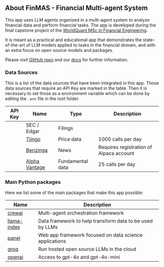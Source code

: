 ## About FinMAS - Financial Multi-agent System

This app uses LLM agents organized in a multi-agent system to analyze financial data
and perform financial tasks. The app is developed during the final capstone project of the
[WorldQuant MSc in Financial Engineering](https://www.wqu.edu/mscfe).

It is meant as a practical and educational app that demonstrates the state-of-the-art of LLM models applied
to tasks in the financial domain, and with an extra focus on open source models and packages.

Please visit [GitHub repo](https://github.com/ivarurdalen/finmas) and our [docs](https://ivarurdalen.github.io/finmas/) for further information.

### Data Sources

This is a list of the data sources that have been integrated in this app.
Those data sources that require an API Key are marked in the table.
Then it is necessary to set those as a environment variable which can
be done by editing the `.env` file in the root folder.

| API Key                           | Name                                                        | Type             | Description                             |
| --------------------------------- | ----------------------------------------------------------- | ---------------- | --------------------------------------- |
|                                   | SEC / Edgar                                                 | Filings          |                                         |
| <i class="fa-solid fa-check"></i> | [Tiingo](https://www.tiingo.com/documentation/end-of-day)   | Price data       | 1000 calls per day                      |
| <i class="fa-solid fa-check"></i> | [Benzinga](https://docs.alpaca.markets/reference/news-3)    | News             | Requires registration of Alpaca account |
| <i class="fa-solid fa-check"></i> | [Alpha Vantage](https://www.alphavantage.co/documentation/) | Fundamental data | 25 calls per day                        |

### Main Python packages

Here we list some of the main packages that make this app possible:

| Name                                                 | Description                                              |
| ---------------------------------------------------- | -------------------------------------------------------- |
| [crewai](https://docs.crewai.com/introduction)       | Multi-agent orchestration framework                      |
| [llama-index](https://docs.llamaindex.ai/en/stable/) | Data framework to help transform data to be used by LLMs |
| [panel](https://panel.holoviz.org/)                  | Web app framework focused on data science applications   |
| [groq](https://groq.com/)                            | Run hosted open source LLMs in the cloud                 |
| [openai](https://github.com/openai/openai-python)    | Access to gpt-4o and gpt-4o-mini                         |
